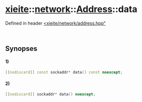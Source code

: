 # [xieite](../../../../../xieite.md)\:\:[network](../../../../../network.md)\:\:[Address](../../../address.md)\:\:data
Defined in header [<xieite/network/address.hpp"](../../../../../../include/xieite/network/address.hpp)

&nbsp;

## Synopses
#### 1)
```cpp
[[nodiscard]] const sockaddr* data() const noexcept;
```
#### 2)
```cpp
[[nodiscard]] sockaddr* data() noexcept;
```
